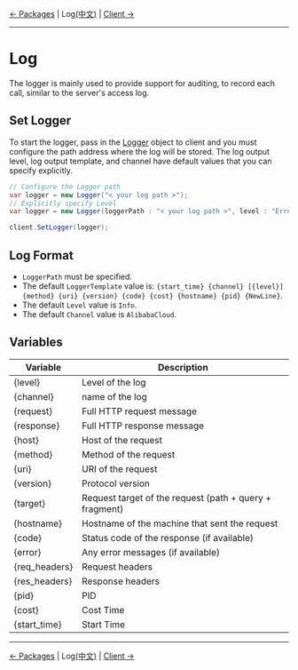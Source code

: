 [← Packages](5-Packages-EN.md) | Log[(中文)](6-Log-CN.md) | [Client →](7-Client-EN.md)
***

# Log
The logger is mainly used to provide support for auditing, to record each call, similar to the server's access log.

## Set Logger
To start the logger, pass in the [Logger](https://github.com/aliyun/aliyun-openapi-net-sdk/blob/master/aliyun-net-sdk-core/Utils/Logger.cs) object to client and you must configure the path address where the log will be stored. 
The log output level, log output template, and channel have default values ​​that you can specify explicitly.

```csharp
// Configure the Logger path
var logger = new Logger("< your log path >");
// Explicitly specify Level
var logger = new Logger(loggerPath : "< your log path >", level : "Error")

client.SetLogger(logger);
```

## Log Format
- `LoggerPath` must be specified.
- The default `LoggerTemplate` value is: `{start_time} {channel} [{level}] {method} {uri} {version} {code} {cost} {hostname} {pid} {NewLine}`.
- The default `Level` value is `Info`.
- The default `Channel` value is `AlibabaCloud`.

## Variables

| Variable      |   Description       |
|----------|-------------|
| {level}     | Level of the log |
| {channel}     | name of the log |
| {request}     | Full HTTP request message |
| {response}     | Full HTTP response message |
| {host}     | Host of the request |
| {method}     | Method of the request |
| {uri}     | URI of the request |
| {version}     | Protocol version |
| {target}     | Request target of the request (path + query + fragment) |
| {hostname}     | Hostname of the machine that sent the request |
| {code}     | Status code of the response (if available) |
| {error}     | Any error messages (if available) |
| {req_headers}     | Request headers |
| {res_headers}     | Response headers |
| {pid}     | PID |
| {cost}     | Cost Time |
| {start_time}     | Start Time |

***
[← Packages](5-Packages-EN.md) | Log[(中文)](6-Log-CN.md) | [Client →](7-Client-EN.md)